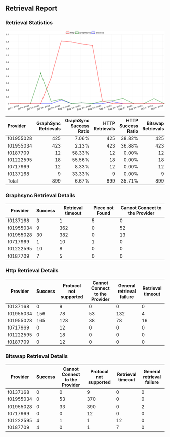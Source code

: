 ## Retrieval Report
### Retrieval Statistics
<img src="https://raw.githubusercontent.com/data-preservation-programs/filplus-checker-assets/main/filecoin-project/filecoin-plus-large-datasets/issues/1734/1697373600376.png"/>

| Provider  | GraphSync Retrievals | GraphSync Success Ratio | HTTP Retrievals | HTTP Success Ratio | Bitswap Retrievals | Bitswap Success Ratio |
| :-------- | -------------------: | ----------------------: | --------------: | -----------------: | -----------------: | --------------------: |
| f01955028 |                  425 |                   7.06% |             425 |             38.82% |                425 |                 0.00% |
| f01955034 |                  423 |                   2.13% |             423 |             36.88% |                423 |                 0.00% |
| f0187709  |                   12 |                  58.33% |              12 |              0.00% |                 12 |                33.33% |
| f01222595 |                   18 |                  55.56% |              18 |              0.00% |                 18 |                22.22% |
| f0717969  |                   12 |                   8.33% |              12 |              0.00% |                 12 |                 0.00% |
| f0137168  |                    9 |                  33.33% |               9 |              0.00% |                  9 |                 0.00% |
| Total     |                  899 |                   6.67% |             899 |             35.71% |                899 |                 0.89% |

### Graphsync Retrieval Details
| Provider  | Success | Retrieval timeout | Piece not Found | Cannot Connect to the Provider |
| --------- | ------- | ----------------- | --------------- | ------------------------------ |
| f0137168  | 3       | 1                 | 5               | 0                              |
| f01955034 | 9       | 362               | 0               | 52                             |
| f01955028 | 30      | 382               | 0               | 13                             |
| f0717969  | 1       | 10                | 1               | 0                              |
| f01222595 | 10      | 8                 | 0               | 0                              |
| f0187709  | 7       | 5                 | 0               | 0                              |

### Http Retrieval Details
| Provider  | Success | Protocol not supported | Cannot Connect to the Provider | General retrieval failure | Retrieval timeout |
| --------- | ------- | ---------------------- | ------------------------------ | ------------------------- | ----------------- |
| f0137168  | 0       | 9                      | 0                              | 0                         | 0                 |
| f01955034 | 156     | 78                     | 53                             | 132                       | 4                 |
| f01955028 | 165     | 128                    | 38                             | 78                        | 16                |
| f0717969  | 0       | 12                     | 0                              | 0                         | 0                 |
| f01222595 | 0       | 18                     | 0                              | 0                         | 0                 |
| f0187709  | 0       | 12                     | 0                              | 0                         | 0                 |

### Bitswap Retrieval Details
| Provider  | Success | Cannot Connect to the Provider | Protocol not supported | Retrieval timeout | General retrieval failure |
| --------- | ------- | ------------------------------ | ---------------------- | ----------------- | ------------------------- |
| f0137168  | 0       | 0                              | 9                      | 0                 | 0                         |
| f01955034 | 0       | 53                             | 370                    | 0                 | 0                         |
| f01955028 | 0       | 33                             | 390                    | 0                 | 2                         |
| f0717969  | 0       | 0                              | 12                     | 0                 | 0                         |
| f01222595 | 4       | 1                              | 1                      | 12                | 0                         |
| f0187709  | 4       | 0                              | 1                      | 7                 | 0                         |
